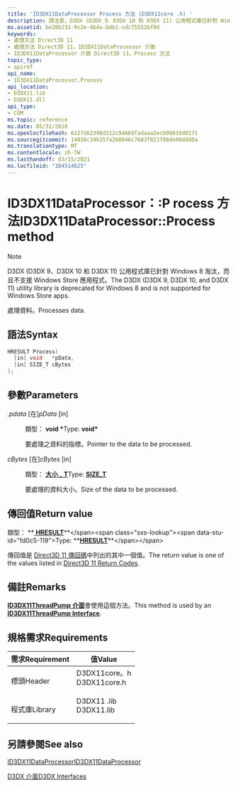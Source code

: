 ```yaml
---
title: 'ID3DX11DataProcessor Process 方法 (D3DX11core .h) '
description: 請注意，D3DX (D3DX 9、D3DX 10 和 D3DX 11) 公用程式庫已針對 Windows 8 淘汰，而且不支援 Windows Store 應用程式。 處理資料。
ms.assetid: be20b231-9c2e-4b4a-bdb1-cdc75552bf9d
keywords:
- 處理方法 Direct3D 11
- 處理方法 Direct3D 11，ID3DX11DataProcessor 介面
- ID3DX11DataProcessor 介面 Direct3D 11，Process 方法
topic_type:
- apiref
api_name:
- ID3DX11DataProcessor.Process
api_location:
- D3DX11.lib
- D3DX11.dll
api_type:
- COM
ms.topic: reference
ms.date: 05/31/2018
ms.openlocfilehash: 6127d62398d212c94669fadaaa2ecb09819d0171
ms.sourcegitcommit: 14010c34b35fa268046c7683f021f86de08ddd0a
ms.translationtype: MT
ms.contentlocale: zh-TW
ms.lasthandoff: 03/15/2021
ms.locfileid: "104514625"
---
```

# <a name="id3dx11dataprocessorprocess-method"></a><span data-ttu-id="fd0c5-107">ID3DX11DataProcessor：:P rocess 方法</span><span class="sxs-lookup"><span data-stu-id="fd0c5-107">ID3DX11DataProcessor::Process method</span></span>

> [!Note]  
> <span data-ttu-id="fd0c5-108">D3DX (D3DX 9、D3DX 10 和 D3DX 11) 公用程式庫已針對 Windows 8 淘汰，而且不支援 Windows Store 應用程式。</span><span class="sxs-lookup"><span data-stu-id="fd0c5-108">The D3DX (D3DX 9, D3DX 10, and D3DX 11) utility library is deprecated for Windows 8 and is not supported for Windows Store apps.</span></span>

 

<span data-ttu-id="fd0c5-109">處理資料。</span><span class="sxs-lookup"><span data-stu-id="fd0c5-109">Processes data.</span></span>

## <a name="syntax"></a><span data-ttu-id="fd0c5-110">語法</span><span class="sxs-lookup"><span data-stu-id="fd0c5-110">Syntax</span></span>


```C++
HRESULT Process(
  [in] void   *pData,
  [in] SIZE_T cBytes
);
```



## <a name="parameters"></a><span data-ttu-id="fd0c5-111">參數</span><span class="sxs-lookup"><span data-stu-id="fd0c5-111">Parameters</span></span>

<dl> <dt>

<span data-ttu-id="fd0c5-112">*.pdata* \[在\]</span><span class="sxs-lookup"><span data-stu-id="fd0c5-112">*pData* \[in\]</span></span>
</dt> <dd>

<span data-ttu-id="fd0c5-113">類型： **void \***</span><span class="sxs-lookup"><span data-stu-id="fd0c5-113">Type: **void\***</span></span>

<span data-ttu-id="fd0c5-114">要處理之資料的指標。</span><span class="sxs-lookup"><span data-stu-id="fd0c5-114">Pointer to the data to be processed.</span></span>

</dd> <dt>

<span data-ttu-id="fd0c5-115">*cBytes* \[在\]</span><span class="sxs-lookup"><span data-stu-id="fd0c5-115">*cBytes* \[in\]</span></span>
</dt> <dd>

<span data-ttu-id="fd0c5-116">類型： **[**大小 \_ T**](/windows/desktop/WinProg/windows-data-types)**</span><span class="sxs-lookup"><span data-stu-id="fd0c5-116">Type: **[**SIZE\_T**](/windows/desktop/WinProg/windows-data-types)**</span></span>

<span data-ttu-id="fd0c5-117">要處理的資料大小。</span><span class="sxs-lookup"><span data-stu-id="fd0c5-117">Size of the data to be processed.</span></span>

</dd> </dl>

## <a name="return-value"></a><span data-ttu-id="fd0c5-118">傳回值</span><span class="sxs-lookup"><span data-stu-id="fd0c5-118">Return value</span></span>

<span data-ttu-id="fd0c5-119">類型： **[ **HRESULT**](https://msdn.microsoft.com/library/Bb401631(v=MSDN.10).aspx)**</span><span class="sxs-lookup"><span data-stu-id="fd0c5-119">Type: **[**HRESULT**](https://msdn.microsoft.com/library/Bb401631(v=MSDN.10).aspx)**</span></span>

<span data-ttu-id="fd0c5-120">傳回值是 [Direct3D 11 傳回碼](d3d11-graphics-reference-returnvalues.md)中列出的其中一個值。</span><span class="sxs-lookup"><span data-stu-id="fd0c5-120">The return value is one of the values listed in [Direct3D 11 Return Codes](d3d11-graphics-reference-returnvalues.md).</span></span>

## <a name="remarks"></a><span data-ttu-id="fd0c5-121">備註</span><span class="sxs-lookup"><span data-stu-id="fd0c5-121">Remarks</span></span>

<span data-ttu-id="fd0c5-122">[**ID3DX11ThreadPump 介面**](id3dx11threadpump.md)會使用這個方法。</span><span class="sxs-lookup"><span data-stu-id="fd0c5-122">This method is used by an [**ID3DX11ThreadPump Interface**](id3dx11threadpump.md).</span></span>

## <a name="requirements"></a><span data-ttu-id="fd0c5-123">規格需求</span><span class="sxs-lookup"><span data-stu-id="fd0c5-123">Requirements</span></span>



| <span data-ttu-id="fd0c5-124">需求</span><span class="sxs-lookup"><span data-stu-id="fd0c5-124">Requirement</span></span> | <span data-ttu-id="fd0c5-125">值</span><span class="sxs-lookup"><span data-stu-id="fd0c5-125">Value</span></span> |
|--------------------|-----------------------------------------------------------------------------------------|
| <span data-ttu-id="fd0c5-126">標頭</span><span class="sxs-lookup"><span data-stu-id="fd0c5-126">Header</span></span><br/>  | <dl> <span data-ttu-id="fd0c5-127"><dt>D3DX11core。h</dt></span><span class="sxs-lookup"><span data-stu-id="fd0c5-127"><dt>D3DX11core.h</dt></span></span> </dl> |
| <span data-ttu-id="fd0c5-128">程式庫</span><span class="sxs-lookup"><span data-stu-id="fd0c5-128">Library</span></span><br/> | <dl> <span data-ttu-id="fd0c5-129"><dt>D3DX11 .lib</dt></span><span class="sxs-lookup"><span data-stu-id="fd0c5-129"><dt>D3DX11.lib</dt></span></span> </dl>   |



## <a name="see-also"></a><span data-ttu-id="fd0c5-130">另請參閱</span><span class="sxs-lookup"><span data-stu-id="fd0c5-130">See also</span></span>

<dl> <dt>

[<span data-ttu-id="fd0c5-131">ID3DX11DataProcessor</span><span class="sxs-lookup"><span data-stu-id="fd0c5-131">ID3DX11DataProcessor</span></span>](id3dx11dataprocessor.md)
</dt> <dt>

[<span data-ttu-id="fd0c5-132">D3DX 介面</span><span class="sxs-lookup"><span data-stu-id="fd0c5-132">D3DX Interfaces</span></span>](d3d11-graphics-reference-d3dx11-interfaces.md)
</dt> </dl>

 

